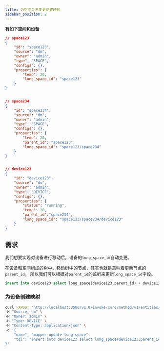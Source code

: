 ```yaml
---
title: 为空间关系变更创建映射
sidebar_position: 2
---
```



**有如下空间和设备**
```json
// space123
{
    "id": "space123",
    "source": "dm",
    "owner": "admin",
    "type": "SPACE",
    "configs": {},
    "properties": { 
        "temp": 20,
        "long_space_id": "space123"
    }
}


// space234
{
    "id": "space234",
    "source": "dm",
    "owner": "admin",
    "type": "SPACE",
    "configs": {},
    "properties": { 
        "temp": 20, 
        "parent_id": "space123",
        "long_space_id": "space123/space234"
    }
}


// device123
{
    "id": "device123",
    "source": "dm",
    "owner": "admin",
    "type": "DEVICE",
    "configs": {},
    "properties": {
        "status": "running",
        "temp": 20, 
        "parent_id":"space234",
        "long_space_id": "space123/space234/device123"
    }
}
```







## 需求 

我们想要实现对设备进行移动后，设备的`long_space_id`自动变更。

在设备和空间组成的树中，移动树中的节点，其实也就是意味着更新节点的`parent_id`， 所以我们可以根据对`parent_id`的监听来更新`long_space_id`字段。




```sql
insert into device123 select long_space(device123.parent_id) + device123.id as long_space_id;
```



### 为设备创建映射



```bash
curl -XPOST "http://localhost:3500/v1.0/invoke/core/method/v1/entities/device123/mappers" \
-H "Source: dm" \
-H "Owner: admin" \
-H "Type: DEVICE" \
-H "Content-Type: application/json" \
-d '{
    "name": "mapper-update-long-space",
    "tql": "insert into device123 select long_space(device123.parent_id) + device123.id as long_space_id"
}'
```
